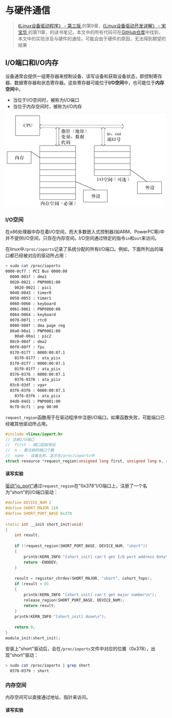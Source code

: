 # 与硬件通信

> [《Linux设备驱动程序》 - 第三版 ](https://1drv.ms/b/s!AkcJSyT7tq80d6mS7pO12K6Qb30)的第9章，[《Linux设备驱动开发详解》 - 宋宝华 ](https://1drv.ms/b/s!AkcJSyT7tq80eFABEg8fSOajqHk)的第11章，的读书笔记，本文中的所有代码可在[GitHub仓库](https://github.com/LittleBee1024/learning_book/tree/main/docs/booknotes/ldd/mem_port/code)中找到，本文中的实验涉及与硬件的通信，可能会由于硬件的原因，无法得到期望的结果

## I/O端口和I/O内存
设备通常会提供一组寄存器来控制设备、读写设备和获取设备状态，即控制寄存器、数据寄存器和状态寄存器。这些寄存器可能位于**I/O空间**中，也可能位于**内存空间**中。

* 当位于I/O空间时，被称为I/O端口
* 当位于内存空间时，被称为I/O内存

![mem_port](./images/mem_port.png)

### I/O空间
在x86处理器中存在着I/O空间，而大多数嵌入式控制器(如ARM、PowerPC等)中并不提供I/O空间，只存在内存空间。I/O空间通过特定的指令`in`和`out`来访问。

在linux中`/proc/ioports`记录了系统分配的所有I/O端口。例如，下面所列出的端口都已经被对应的驱动所占用：
```bash
> sudo cat /proc/ioports
0000-0cf7 : PCI Bus 0000:00
  0000-001f : dma1
  0020-0021 : PNP0001:00
    0020-0021 : pic1
  0040-0043 : timer0
  0050-0053 : timer1
  0060-0060 : keyboard
  0061-0061 : PNP0800:00
  0064-0064 : keyboard
  0070-0071 : rtc0
  0080-008f : dma page reg
  00a0-00a1 : PNP0001:00
    00a0-00a1 : pic2
  00c0-00df : dma2
  00f0-00ff : fpu
  0170-0177 : 0000:00:07.1
    0170-0177 : ata_piix
  01f0-01f7 : 0000:00:07.1
    01f0-01f7 : ata_piix
  0376-0376 : 0000:00:07.1
    0376-0376 : ata_piix
  03c0-03df : vga+
  03f6-03f6 : 0000:00:07.1
    03f6-03f6 : ata_piix
  04d0-04d1 : PNP0001:00
  0cf0-0cf1 : pnp 00:00
```

`request_region`函数用于在驱动程序中注册I/O端口。如果函数失败，可能端口已经被其他驱动所占用。

```cpp
#include <linux/ioport.h>
// 注册I/O端口
//  first - 端口起始地址
//  n - 需注册的端口个数
//  name - 设备名称，显示在/proc/ioports中
struct resource *request_region(unsigned long first, unsigned long n, const char *name);
```

#### 读写实验

[驱动"io_port"](https://github.com/LittleBee1024/learning_book/tree/main/docs/booknotes/ldd/mem_port/code/io_port)通过`request_region`在"0x378"I/O端口上，注册了一个名为"short"的I/O端口驱动：
```cpp title="IO Port Driver" hl_lines="3 9"
#define DEVICE_NUM 2
#define SHORT_MAJOR 110
#define SHORT_PORT_BASE 0x378

static int __init short_init(void)
{
    int result;

    if (!request_region(SHORT_PORT_BASE, DEVICE_NUM, "short"))
    {
        printk(KERN_INFO "[short_init] can't get I/O port address 0x%x\n", SHORT_PORT_BASE);
        return -ENODEV;
    }

    result = register_chrdev(SHORT_MAJOR, "short", &short_fops);
    if (result < 0)
    {
        printk(KERN_INFO "[short_init] can't get major number\n");
        release_region(SHORT_PORT_BASE, DEVICE_NUM);
        return result;
    }
    printk(KERN_INFO "[short_init] done\n");

    return 0;
}
module_init(short_init);
```

安装上"short"驱动后，会在`/proc/ioports`文件中对应的位置（0x378），出现"short"驱动：
```bash
> sudo cat /proc/ioports | grep short
  0378-0379 : short
```

### 内存空间
内存空间可以直接通过地址、指针来访问。


#### 读写实验


